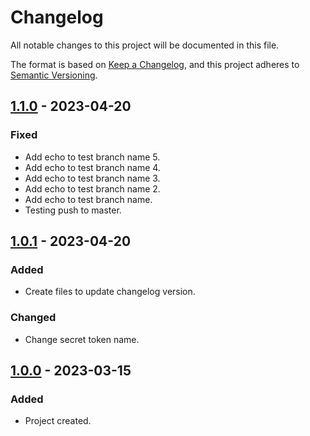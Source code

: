 # Changelog

All notable changes to this project will be documented in this file.

The format is based on [Keep a Changelog](https://keepachangelog.com/en/1.0.0/),
and this project adheres to [Semantic Versioning](https://semver.org/spec/v2.0.0.html).

## [1.1.0] - 2023-04-20

### Fixed

- Add echo to test branch name 5.
- Add echo to test branch name 4.
- Add echo to test branch name 3.
- Add echo to test branch name 2.
- Add echo to test branch name.
- Testing push to master.

## [1.0.1] - 2023-04-20

### Added

- Create files to update changelog version.

### Changed

- Change secret token name.

## [1.0.0] - 2023-03-15

### Added

- Project created.

[1.1.0]: https://github.com/yessica-rd/changelog-update/compare/v1.1.0..v1.0.1
[1.0.1]: https://github.com/yessica-rd/changelog-update/compare/v1.0.1..v1.0.0
[1.0.0]: https://github.com/yessica-rd/changelog-update
